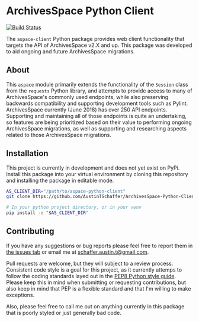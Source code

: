 # ArchivesSpace Python Client

[![Build Status](https://travis-ci.org/AustinTSchaffer/ArchivesSpace-Python-Client.svg?branch=master)](https://travis-ci.org/AustinTSchaffer/ArchivesSpace-Python-Client)

The `aspace-client` Python package provides web client functionality that
targets the API of ArchivesSpace v2.X and up. This package was developed
to aid ongoing and future ArchivesSpace migrations.

## About

This `aspace` module primarily extends the functionality of the `Session`
class from the `requests` Python library, and attempts to provide access to
many of ArchivesSpace's commonly used endpoints, while also preserving
backwards compatibility and supporting development tools such as Pylint.
ArchivesSpace currently (June 2018) has over 250 API endpoints. Supporting
and maintaining all of those endpoints is quite an undertaking, so features
are being prioritized based on their value to performing ongoing ArchivesSpace
migrations, as well as supporting and researching aspects related to those
ArchivesSpace migrations.


## Installation

This project is currently in development and does not yet exist on PyPi.
Install this package into your virtual environment by cloning this repository
and installing the package in editable mode.

```bash
AS_CLIENT_DIR="/path/to/aspace-python-client"
git clone https://github.com/AustinTSchaffer/ArchivesSpace-Python-Client.git "$AS_CLIENT_DIR"

# In your python project directory, or in your venv
pip install -e "$AS_CLIENT_DIR"
```


## Contributing

If you have any suggestions or bug reports please feel free to report them in
[the issues tab](https://github.com/AustinTSchaffer/ArchivesSpace-Python-Client/issues) 
or email me at [schaffer.austin.t@gmail.com](mailto:schaffer.austin.t@gmail.com).

Pull requests are welcome, but they will subject to a review process.
Consistent code style is a goal for this project, as it currently 
attemps to follow the coding standards layed out in the 
[PEP8 Python style guide](https://www.python.org/dev/peps/pep-0008/).
Please keep this in mind when submitting or requesting contributions,
but also keep in mind that PEP is a flexible standard and that I'm 
willing to make exceptions.

Also, please feel free to call me out on anything currently in this 
package that is poorly styled or just generally bad code.
